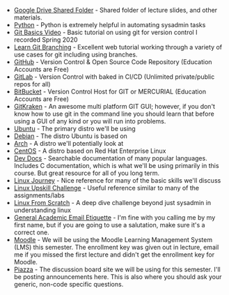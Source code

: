 * [Google Drive Shared Folder]() - Shared folder of lecture slides, and other materials.
* [Python](https://www.python.org/) - Python is extremely helpful in automating sysadmin tasks
* [Git Basics Video](https://www.youtube.com/watch?v=0JgyAJMvZlY&feature=youtu.be) - Basic tutorial on using git for version control I recorded Spring 2020 
* [Learn Git Branching](https://learngitbranching.js.org/) - Excellent web tutorial working through a variety of use cases for git including using branches. 
* [GitHub](https://github.com/) - Version Control & Open Source Code Repository (Education Accounts are Free)
* [GitLab](https://gitlab.com/) - Version Control with baked in CI/CD (Unlimited private/public repos for all)
* [BitBucket](https://bitbucket.org) - Version Control Host for GIT or MERCURIAL (Education Accounts are Free)
* [GitKraken](https://www.gitkraken.com/) - An awesome multi platform GIT GUI; however, if you don't know how to use git in the command line you should learn that before using a GUI of any kind or you will run into problems.
* [Ubuntu](http://ubuntu.com) - The primary distro we'll be using
* [Debian](https://www.debian.org/) - The distro Ubuntu is based on
* [Arch](https://archlinux.org/) - A distro we'll potentially look at
* [CentOS](https://www.centos.org/) - A distro based on Red Hat Enterprise Linux
* [Dev Docs](http://devdocs.io/) - Searchable documentation of many popular languages. Includes C documentation, which is what we'll be using primarily in this course. But great resource for all of you long term.
* [Linux Journey](https://linuxjourney.com/) - Nice reference for many of the basic skills we'll discuss
* [Linux Upskill Challenge](https://linuxupskillchallenge.com/) - Useful reference similar to many of the assignments/labs
* [Linux From Scratch](https://www.linuxfromscratch.org/) - A deep dive challenge beyond just sysadmin in understanding linux
* [General Academic Email Etiquette](https://medium.com/@lportwoodstacer/how-to-email-your-professor-without-being-annoying-af-cf64ae0e4087#.h9ipxkg5z) - I'm fine with you calling me by my first name, but if you are going to use a salutation, make sure it's a correct one.
* [Moodle](https://moodle.csuchico.edu) - We will be using the Moodle Learning Management System (LMS) this semester. The enrollment key was given out in lecture, email me if you missed the first lecture and didn't get the enrollment key for Moodle.
* [Piazza](http://piazza.com/) - The discussion board site we will be using for this semester. I'll be posting announcements here. This is also where you should ask your generic, non-code specific questions.
